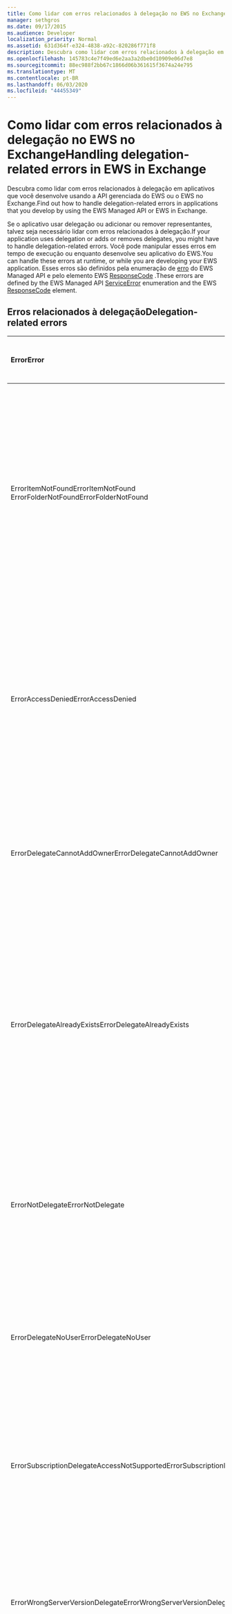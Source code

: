```yaml
---
title: Como lidar com erros relacionados à delegação no EWS no Exchange
manager: sethgros
ms.date: 09/17/2015
ms.audience: Developer
localization_priority: Normal
ms.assetid: 631d364f-e324-4838-a92c-820286f771f8
description: Descubra como lidar com erros relacionados à delegação em aplicativos que você desenvolve usando a API gerenciada do EWS ou o EWS no Exchange.
ms.openlocfilehash: 145783c4e7f49ed6e2aa3a2dbe0d10909e06d7e8
ms.sourcegitcommit: 88ec988f2bb67c1866d06b361615f3674a24e795
ms.translationtype: MT
ms.contentlocale: pt-BR
ms.lasthandoff: 06/03/2020
ms.locfileid: "44455349"
---
```

# <a name="handling-delegation-related-errors-in-ews-in-exchange"></a><span data-ttu-id="4bad8-103">Como lidar com erros relacionados à delegação no EWS no Exchange</span><span class="sxs-lookup"><span data-stu-id="4bad8-103">Handling delegation-related errors in EWS in Exchange</span></span>

<span data-ttu-id="4bad8-104">Descubra como lidar com erros relacionados à delegação em aplicativos que você desenvolve usando a API gerenciada do EWS ou o EWS no Exchange.</span><span class="sxs-lookup"><span data-stu-id="4bad8-104">Find out how to handle delegation-related errors in applications that you develop by using the EWS Managed API or EWS in Exchange.</span></span>
  
<span data-ttu-id="4bad8-105">Se o aplicativo usar delegação ou adicionar ou remover representantes, talvez seja necessário lidar com erros relacionados à delegação.</span><span class="sxs-lookup"><span data-stu-id="4bad8-105">If your application uses delegation or adds or removes delegates, you might have to handle delegation-related errors.</span></span> <span data-ttu-id="4bad8-106">Você pode manipular esses erros em tempo de execução ou enquanto desenvolve seu aplicativo do EWS.</span><span class="sxs-lookup"><span data-stu-id="4bad8-106">You can handle these errors at runtime, or while you are developing your EWS application.</span></span> <span data-ttu-id="4bad8-107">Esses erros são definidos pela enumeração de [erro](https://msdn.microsoft.com/library/microsoft.exchange.webservices.data.serviceerror%28v=exchg.80%29.aspx) do EWS Managed API e pelo elemento EWS [ResponseCode](https://msdn.microsoft.com/library/4b84d670-74c9-4d6d-84e7-f0a9f76f0d93%28Office.15%29.aspx) .</span><span class="sxs-lookup"><span data-stu-id="4bad8-107">These errors are defined by the EWS Managed API [ServiceError](https://msdn.microsoft.com/library/microsoft.exchange.webservices.data.serviceerror%28v=exchg.80%29.aspx) enumeration and the EWS [ResponseCode](https://msdn.microsoft.com/library/4b84d670-74c9-4d6d-84e7-f0a9f76f0d93%28Office.15%29.aspx) element.</span></span> 
  
## <a name="delegation-related-errors"></a><span data-ttu-id="4bad8-108">Erros relacionados à delegação</span><span class="sxs-lookup"><span data-stu-id="4bad8-108">Delegation-related errors</span></span>

|<span data-ttu-id="4bad8-109">**Error**</span><span class="sxs-lookup"><span data-stu-id="4bad8-109">**Error**</span></span>|<span data-ttu-id="4bad8-110">**Ocorre quando você tenta...**</span><span class="sxs-lookup"><span data-stu-id="4bad8-110">**Occurs when you try to…**</span></span>|<span data-ttu-id="4bad8-111">**Manipulá-lo pelo …**</span><span class="sxs-lookup"><span data-stu-id="4bad8-111">**Handle it by…**</span></span>|
|:-----|:-----|:-----|
|<span data-ttu-id="4bad8-112">ErrorItemNotFound</span><span class="sxs-lookup"><span data-stu-id="4bad8-112">ErrorItemNotFound</span></span>  <br/> <span data-ttu-id="4bad8-113">ErrorFolderNotFound</span><span class="sxs-lookup"><span data-stu-id="4bad8-113">ErrorFolderNotFound</span></span>  <br/> |<span data-ttu-id="4bad8-114">Executar uma operação em uma caixa de correio, pasta ou item que você não tem acesso.</span><span class="sxs-lookup"><span data-stu-id="4bad8-114">Perform an operation on a mailbox, folder, or item that you do not have access to.</span></span>  <br/> |<span data-ttu-id="4bad8-115">Atualizando as permissões do representante para permitir que eles acessem a pasta ou o item chamando o método da API gerenciada do EWS [UpdateDelegates](https://msdn.microsoft.com/library/microsoft.exchange.webservices.data.exchangeservice.updatedelegates%28v=exchg.80%29.aspx) ou a operação EWS do [UpdateDelegate](https://msdn.microsoft.com/library/03f618ac-ad1a-4772-9b81-c5bb0f12d6ab%28Office.15%29.aspx) e, em seguida, repetindo a solicitação.</span><span class="sxs-lookup"><span data-stu-id="4bad8-115">Updating the delegate's permissions to enable them to access the folder or item by calling the [UpdateDelegates](https://msdn.microsoft.com/library/microsoft.exchange.webservices.data.exchangeservice.updatedelegates%28v=exchg.80%29.aspx) EWS Managed API method or the [UpdateDelegate](https://msdn.microsoft.com/library/03f618ac-ad1a-4772-9b81-c5bb0f12d6ab%28Office.15%29.aspx) EWS operation, and then retrying the request.</span></span>  <br/> |
|<span data-ttu-id="4bad8-116">ErrorAccessDenied</span><span class="sxs-lookup"><span data-stu-id="4bad8-116">ErrorAccessDenied</span></span>  <br/> |<span data-ttu-id="4bad8-117">Modifique um item que você não tem privilégios suficientes para modificar.</span><span class="sxs-lookup"><span data-stu-id="4bad8-117">Modify an item that you do not have sufficient privileges to modify.</span></span>  <br/> |<span data-ttu-id="4bad8-118">Atualização de suas permissões de representante chamando o método de API gerenciada do EWS **UpdateDelegate** ou a operação do EWS do **UpdateDelegate** e, em seguida, repetindo a solicitação.</span><span class="sxs-lookup"><span data-stu-id="4bad8-118">Updating your delegate permissions by calling the **UpdateDelegate** EWS Managed API method or the **UpdateDelegate** EWS operation, and then retrying the request.</span></span>  <br/> |
|<span data-ttu-id="4bad8-119">ErrorDelegateCannotAddOwner</span><span class="sxs-lookup"><span data-stu-id="4bad8-119">ErrorDelegateCannotAddOwner</span></span>  <br/> |<span data-ttu-id="4bad8-120">Tente adicionar o proprietário da caixa de correio como um representante à sua própria caixa de correio.</span><span class="sxs-lookup"><span data-stu-id="4bad8-120">Attempt to add the mailbox owner as a delegate to their own mailbox.</span></span>  <br/> |<span data-ttu-id="4bad8-121">[Adicionar um usuário diferente como um representante](how-to-add-and-remove-delegates-by-using-ews-in-exchange.md), não o proprietário da caixa de correio.</span><span class="sxs-lookup"><span data-stu-id="4bad8-121">[Adding a different user as a delegate](how-to-add-and-remove-delegates-by-using-ews-in-exchange.md), not the mailbox owner.</span></span>  <br/> |
|<span data-ttu-id="4bad8-122">ErrorDelegateAlreadyExists</span><span class="sxs-lookup"><span data-stu-id="4bad8-122">ErrorDelegateAlreadyExists</span></span>  <br/> |<span data-ttu-id="4bad8-123">Adicionar o representante quando o representante já existir.</span><span class="sxs-lookup"><span data-stu-id="4bad8-123">Add the delegate when the delegate already exists.</span></span>  <br/> |<span data-ttu-id="4bad8-124">Não faz nada, porque o representante já existe para o proprietário da caixa de correio.</span><span class="sxs-lookup"><span data-stu-id="4bad8-124">Doing nothing, because the delegate already exists for the mailbox owner.</span></span> <span data-ttu-id="4bad8-125">Ou, se você estiver tentando alterar as permissões de um representante existente, use o método **UpdateDelegates** ou a operação **UpdateDelegate** .</span><span class="sxs-lookup"><span data-stu-id="4bad8-125">Or, if you're trying to change the permissions of an existing delegate, then use the **UpdateDelegates** method or the **UpdateDelegate** operation.</span></span>  <br/> |
|<span data-ttu-id="4bad8-126">ErrorNotDelegate</span><span class="sxs-lookup"><span data-stu-id="4bad8-126">ErrorNotDelegate</span></span>  <br/> |<span data-ttu-id="4bad8-127">Modificar permissões de representante para um usuário que não tem permissões de representante para a caixa de correio.</span><span class="sxs-lookup"><span data-stu-id="4bad8-127">Modify delegate permissions for a user who has no delegate permissions for the mailbox.</span></span>  <br/> |<span data-ttu-id="4bad8-128">[Adicionar o usuário como um representante](how-to-add-and-remove-delegates-by-using-ews-in-exchange.md) para a caixa de correio antes de tentar atualizar ou remover suas permissões.</span><span class="sxs-lookup"><span data-stu-id="4bad8-128">[Adding the user as a delegate](how-to-add-and-remove-delegates-by-using-ews-in-exchange.md) for the mailbox before attempting to update or remove their permissions.</span></span>  <br/> |
|<span data-ttu-id="4bad8-129">ErrorDelegateNoUser</span><span class="sxs-lookup"><span data-stu-id="4bad8-129">ErrorDelegateNoUser</span></span>  <br/> |<span data-ttu-id="4bad8-130">Modificar permissões de representante para um usuário que não está no AD DS (serviço de domínio Active Directory).</span><span class="sxs-lookup"><span data-stu-id="4bad8-130">Modify delegate permissions for a user who is not in Active Directory Domain Service (AD DS).</span></span>  <br/> |<span data-ttu-id="4bad8-131">Criar o usuário no AD DS ou corrigir as informações de representante na solicitação.</span><span class="sxs-lookup"><span data-stu-id="4bad8-131">Creating the user in AD DS, or correcting the delegate information in the request.</span></span>  <br/> |
|<span data-ttu-id="4bad8-132">ErrorSubscriptionDelegateAccessNotSupported</span><span class="sxs-lookup"><span data-stu-id="4bad8-132">ErrorSubscriptionDelegateAccessNotSupported</span></span>  <br/> |<span data-ttu-id="4bad8-133">Use um representante para inscrever-se em notificações em nome do proprietário da caixa de correio.</span><span class="sxs-lookup"><span data-stu-id="4bad8-133">Use a delegate to subscribe to notifications on behalf of the mailbox owner.</span></span>  <br/> |<span data-ttu-id="4bad8-134">Assinatura de notificações como o proprietário da caixa de correio.</span><span class="sxs-lookup"><span data-stu-id="4bad8-134">Subscribing to notifications as the mailbox owner.</span></span>  <br/> |
|<span data-ttu-id="4bad8-135">ErrorWrongServerVersionDelegate</span><span class="sxs-lookup"><span data-stu-id="4bad8-135">ErrorWrongServerVersionDelegate</span></span>  <br/> |<span data-ttu-id="4bad8-136">Faça uma solicitação de um representante que tenha uma versão de servidor diferente do servidor de caixa de correio da entidade de segurança.</span><span class="sxs-lookup"><span data-stu-id="4bad8-136">Make a request from a delegate that has a different server version than the principal's mailbox server.</span></span>  <br/> |<span data-ttu-id="4bad8-137">Usando um representante ou adicionando um delegado cuja caixa de correio tem a mesma versão do servidor do proprietário da caixa de correio.</span><span class="sxs-lookup"><span data-stu-id="4bad8-137">Using a delegate or adding a delegate whose mailbox has the same server version as the mailbox owner.</span></span>  <br/> |
|<span data-ttu-id="4bad8-138">ErrorMissingEmailAddress</span><span class="sxs-lookup"><span data-stu-id="4bad8-138">ErrorMissingEmailAddress</span></span>  <br/> |<span data-ttu-id="4bad8-139">Faça uma solicitação usando uma conta de representante que não tenha uma caixa de correio.</span><span class="sxs-lookup"><span data-stu-id="4bad8-139">Make a request using a delegate account that does not have a mailbox.</span></span>  <br/> |<span data-ttu-id="4bad8-140">Adição de uma caixa de correio à conta do representante.</span><span class="sxs-lookup"><span data-stu-id="4bad8-140">Adding a mailbox to the delegate's account.</span></span>  <br/> |
   
## <a name="see-also"></a><span data-ttu-id="4bad8-141">Confira também</span><span class="sxs-lookup"><span data-stu-id="4bad8-141">See also</span></span>


- [<span data-ttu-id="4bad8-142">Acesso de representante e EWS no Exchange</span><span class="sxs-lookup"><span data-stu-id="4bad8-142">Delegate access and EWS in Exchange</span></span>](delegate-access-and-ews-in-exchange.md)
    
- [<span data-ttu-id="4bad8-143">Ferramentas e recursos para a solução de problemas de aplicativos do EWS para Exchange</span><span class="sxs-lookup"><span data-stu-id="4bad8-143">Tools and resources for troubleshooting EWS applications for Exchange</span></span>](tools-and-resources-for-troubleshooting-ews-applications-for-exchange.md)
    

